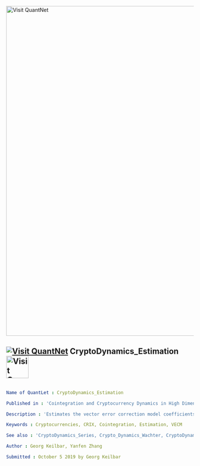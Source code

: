 [<img src="https://github.com/QuantLet/Styleguide-and-FAQ/blob/master/pictures/banner.png" width="888" alt="Visit QuantNet">](http://quantlet.de/)

## [<img src="https://github.com/QuantLet/Styleguide-and-FAQ/blob/master/pictures/qloqo.png" alt="Visit QuantNet">](http://quantlet.de/) **CryptoDynamics_Estimation** [<img src="https://github.com/QuantLet/Styleguide-and-FAQ/blob/master/pictures/QN2.png" width="60" alt="Visit QuantNet 2.0">](http://quantlet.de/)

```yaml

Name of QuantLet : CryptoDynamics_Estimation

Published in : 'Cointegration and Cryptocurrency Dynamics in High Dimensions'

Description : 'Estimates the vector error correction model coefficients in a multivariate time series of cryptocurrencies.'

Keywords : Cryptocurrencies, CRIX, Cointegration, Estimation, VECM

See also : 'CryptoDynamics_Series, Crypto_Dynamics_Wachter, CryptoDynamics_Scraping'

Author : Georg Keilbar, Yanfen Zhang

Submitted : October 5 2019 by Georg Keilbar

```